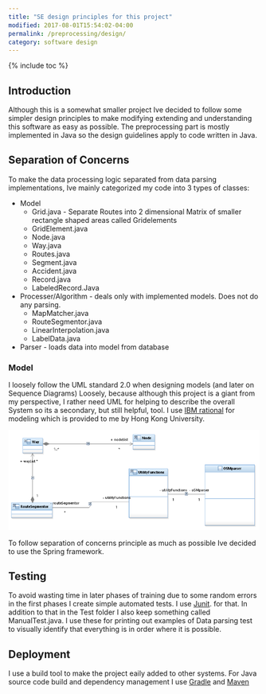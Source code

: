 ```yaml
---
title: "SE design principles for this project"
modified: 2017-08-01T15:54:02-04:00
permalink: /preprocessing/design/
category: software design
---
```


{% include toc %}

## Introduction
 Although this is a somewhat smaller project Ive decided to follow some simpler design principles 
to make modifying extending and understanding this software as easy as possible.
The preprocessing part is mostly implemented in Java so the design guidelines apply to code written in Java.


## Separation of Concerns

To make the data processing logic separated from data parsing implementations, Ive mainly categorized my code into 3 types of classes:

+ Model 
     + Grid.java - Separate Routes into 2 dimensional Matrix of smaller rectangle shaped areas called Gridelements
     + GridElement.java
	 + Node.java 
	 + Way.java 
	 + Routes.java
	 + Segment.java
	 + Accident.java
	 + Record.java 
	 + LabeledRecord.Java
+ Processer/Algorithm - deals only with implemented models. Does not do any parsing. 
     + MapMatcher.java
	 + RouteSegmentor.java 
	 + LinearInterpolation.java
	 + LabelData.java 
+ Parser  - loads data into model from database

### Model 

I loosely follow the UML standard 2.0 when designing models (and later on Sequence Diagrams) Loosely, because although this project is a giant from my perspective, I rather need UML
for helping to describe the overall System so its a secondary, but still helpful, tool.  I use [IBM rational](https://www-01.ibm.com/software/uk/rational/)
for modeling which is provided to me by Hong Kong University. 

![](/assets/images/models.png)


To follow separation of concerns principle as much as possible Ive decided to use the Spring framework.

## Testing

To avoid wasting time in later phases of training due to some random errors in the first phases I create simple automated tests. I use [Junit](http://junit.org/junit4/). for that. In addition to
 that in the Test folder I also keep something called ManualTest.java. I use these for printing out examples of Data parsing test to visually identify that everything is in order where it is possible. 
 
## Deployment 

I use a build tool to make the project eaily added to other systems.
 For Java source code build and dependency management I use [Gradle](https://gradle.org/) and [Maven](https://maven.apache.org/)





